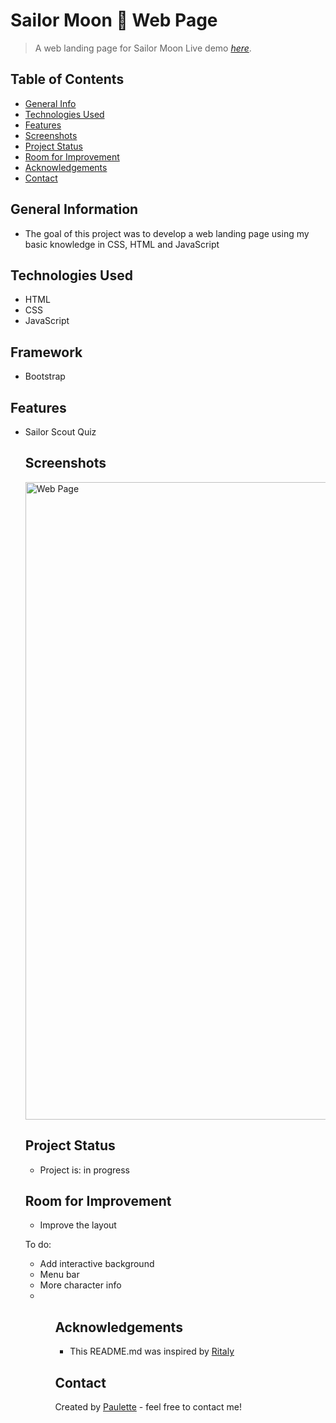 # Sailor Moon 🌙 Web Page
> A web landing page for Sailor Moon
> Live demo [_here_](https://void321.github.io/Web-Landing-Page/).

## Table of Contents
* [General Info](#general-information)
* [Technologies Used](#technologies-used)
* [Features](#features)
* [Screenshots](#screenshots)
* [Project Status](#project-status)
* [Room for Improvement](#room-for-improvement)
* [Acknowledgements](#acknowledgements)
* [Contact](#contact)


## General Information
<ul><li>The goal of this project was to develop a web landing page using my basic knowledge in CSS, HTML and JavaScript</li></ul>


## Technologies Used
<ul>
  <li>HTML</li>
  <li>CSS</li>
  <li>JavaScript</li></ul>
  
  
## Framework
<ul><li>Bootstrap</li></ul>


## Features

<ul>
  <li>Sailor Scout Quiz</li>
 


## Screenshots

<img width="1020" alt="Web Page" src="https://user-images.githubusercontent.com/96970580/153130439-528ad068-dfb2-418b-9f90-7bf2fd07d0cd.png">




## Project Status
<ul>
<li>Project is: in progress</li></ul>


## Room for Improvement
<ul>
<li>Improve the layout</li></ul>


To do:
<ul>
  <li>Add interactive background</li>
  <li>Menu bar</li>
  <li>More character info<li><ul>


## Acknowledgements
 
 <ul><li>This README.md was inspired by <a href ="https://github.com/ritaly"> Ritaly</a></li></ul>


## Contact
Created by [Paulette](https://pzf.netlify.app/) - feel free to contact me!



























